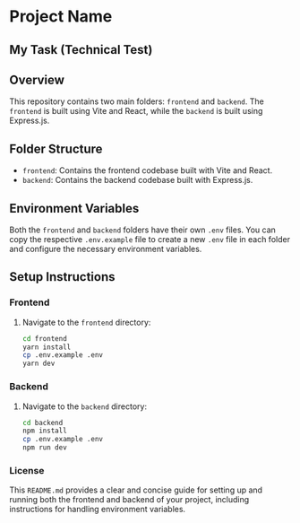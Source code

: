 # Project Name

## My Task (Technical Test)

## Overview

This repository contains two main folders: `frontend` and `backend`. The `frontend` is built using Vite and React, while the `backend` is built using Express.js.

## Folder Structure

- `frontend`: Contains the frontend codebase built with Vite and React.
- `backend`: Contains the backend codebase built with Express.js.

## Environment Variables

Both the `frontend` and `backend` folders have their own `.env` files. You can copy the respective `.env.example` file to create a new `.env` file in each folder and configure the necessary environment variables.

## Setup Instructions

### Frontend

1. Navigate to the `frontend` directory:
   ```bash
   cd frontend
   yarn install
   cp .env.example .env
   yarn dev

### Backend 

1. Navigate to the `backend` directory:
   ```bash
   cd backend
   npm install
   cp .env.example .env
   npm run dev


### License

This `README.md` provides a clear and concise guide for setting up and running both the frontend and backend of your project, including instructions for handling environment variables.